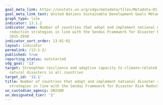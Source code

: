 ```yaml
---
goal_meta_link: https://unstats.un.org/sdgs/metadata/files/Metadata-01-05-03.pdf
goal_meta_link_text: United Nations Sustainable Development Goals Metadata (pdf 759kB)
graph_type: line
indicator: 13.1.2
indicator_name: Number of countries that adopt and implement national disaster risk
  reduction strategies in line with the Sendai Framework for Disaster Risk Reduction
  2015-2030
indicator_sort_order: 13-01-02
layout: indicator
permalink: /13-1-2/
published: true
reporting_status: notstarted
sdg_goal: '13'
target: Strengthen resilience and adaptive capacity to climate-related hazards and
  natural disasters in all countries
target_id: '13.1'
title: Number of countries that adopt and implement national disaster risk reduction
  strategies in line with the Sendai Framework for Disaster Risk Reduction 2015-2030
un_custodian_agency: UNISDR
un_designated_tier: '2'
---
```

